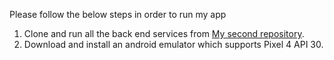 Please follow the below steps in order to run my app

1. Clone and run all the back end services from [My second repository](https://github.com/YifuYANG/apis_for_FYP).
2. Download and install an android emulator which supports Pixel 4 API 30.

